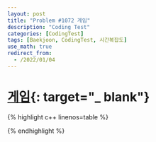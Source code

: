 ```yaml
---
layout: post
title: "Problem #1072 게임"
description: "Coding Test"
categories: [CodingTest]
tags: [Baekjoon, CodingTest, 시간복잡도]
use_math: true
redirect_from:
  - /2022/01/04
---
```


# [게임](https://www.acmicpc.net/problem/1072){: target="_ blank"}

{% highlight c++ linenos=table %} 

{% endhighlight %}
